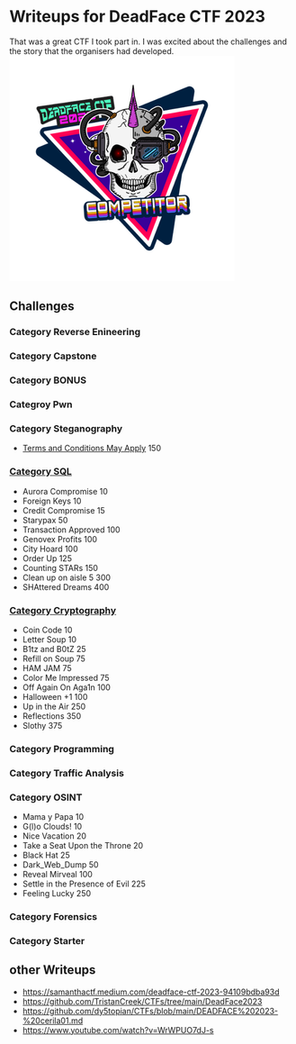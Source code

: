 # Writeups for DeadFace CTF 2023

That was a great CTF I took part in. I was excited about the challenges and the story that the organisers had developed.
[![](Cyber%20Hacktics%20-%20DEADFACE%20CTF%202023%20Competitor%20-%202023-10-20.png)](https://api.badgr.io/public/assertions/rOzVEwmDQy6WUQA741gH8g)

## Challenges

### Category Reverse Enineering

### Category Capstone

### Category BONUS

### Categroy Pwn

### Category Steganography
* [Terms and Conditions May Apply](Steganography/Terms%20and%20Conditions%20May%20Apply) 150

### [Category SQL](SQL)
* Aurora Compromise 10
* Foreign Keys 10
* Credit Compromise 15
* Starypax 50
* Transaction Approved 100
* Genovex Profits 100
* City Hoard 100
* Order Up 125
* Counting STARs 150
* Clean up on aisle 5 300
* SHAttered Dreams 400

### [Category Cryptography](Cryptography)
* Coin Code 10
* Letter Soup 10
* B1tz and B0tZ 25
* Refill on Soup 75
* HAM JAM 75
* Color Me Impressed 75
* Off Again On Aga1n 100
* Halloween +1 100
* Up in the Air 250
* Reflections 350
* Slothy 375

### Category Programming

### Category Traffic Analysis

### Category OSINT
* Mama y Papa 10
* G(l)o Clouds! 10
* Nice Vacation 20
* Take a Seat Upon the Throne 20
* Black Hat 25
* Dark_Web_Dump 50
* Reveal Mirveal 100
* Settle in the Presence of Evil 225
* Feeling Lucky 250

### Category Forensics

### Category Starter

## other Writeups

* https://samanthactf.medium.com/deadface-ctf-2023-94109bdba93d
* https://github.com/TristanCreek/CTFs/tree/main/DeadFace2023
* https://github.com/dy5topian/CTFs/blob/main/DEADFACE%202023-%20cerila01.md
* https://www.youtube.com/watch?v=WrWPUO7dJ-s
